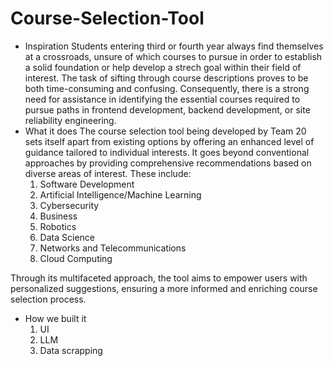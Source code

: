 # Course-Selection-Tool
- Inspiration
Students entering third or fourth year always find themselves at a crossroads, unsure of which courses to pursue in order to establish a solid foundation or help develop a strech goal within their field of interest. The task of sifting through course descriptions proves to be both time-consuming and confusing. Consequently, there is a strong need for assistance in identifying the essential courses required to pursue paths in frontend development, backend development, or site reliability engineering.
- What it does
The course selection tool being developed by Team 20 sets itself apart from existing options by offering an enhanced level of guidance tailored to individual interests. It goes beyond conventional approaches by providing comprehensive recommendations based on diverse areas of interest. These include:
    1. Software Development
    2. Artificial Intelligence/Machine Learning
    3. Cybersecurity
    4. Business
    5. Robotics
    6. Data Science
    7. Networks and Telecommunications
    8. Cloud Computing

Through its multifaceted approach, the tool aims to empower users with personalized suggestions, ensuring a more informed and enriching course selection process.
- How we built it
    1. UI
    2. LLM
    3. Data scrapping 

